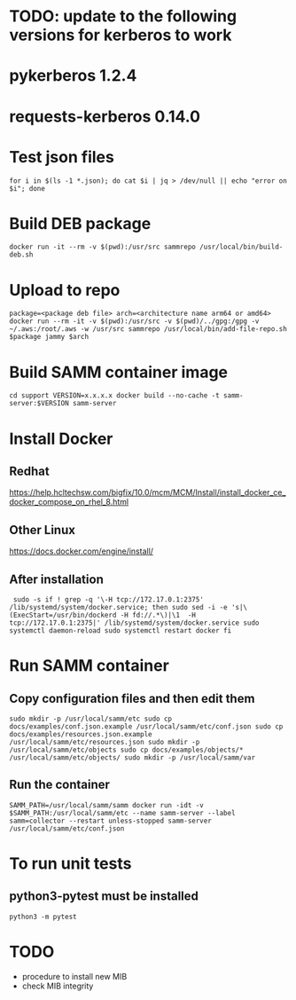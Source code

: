 # TODO: update to the following versions for kerberos to work
# pykerberos        1.2.4
# requests-kerberos 0.14.0

# Test json files
`for i in $(ls -1 *.json); do cat $i | jq > /dev/null || echo "error on $i"; done`

# Build DEB package
`docker run -it --rm -v $(pwd):/usr/src sammrepo /usr/local/bin/build-deb.sh`

# Upload to repo
`package=<package deb file>
arch=<architecture name arm64 or amd64>
docker run --rm -it -v $(pwd):/usr/src -v $(pwd)/../gpg:/gpg -v ~/.aws:/root/.aws -w /usr/src sammrepo /usr/local/bin/add-file-repo.sh $package jammy $arch`

# Build SAMM container image
`cd support
VERSION=x.x.x.x
docker build --no-cache -t samm-server:$VERSION samm-server`

# Install Docker
## Redhat
https://help.hcltechsw.com/bigfix/10.0/mcm/MCM/Install/install_docker_ce_docker_compose_on_rhel_8.html
## Other Linux
https://docs.docker.com/engine/install/

## After installation
`
sudo -s
if ! grep -q '\-H tcp://172.17.0.1:2375'  /lib/systemd/system/docker.service; then
	sudo sed -i -e 's|\(ExecStart=/usr/bin/dockerd -H fd://.*\)|\1  -H tcp://172.17.0.1:2375|' /lib/systemd/system/docker.service
	sudo systemctl daemon-reload
	sudo systemctl restart docker
fi`

# Run SAMM container
## Copy configuration files and then edit them
`sudo mkdir -p /usr/local/samm/etc
sudo cp docs/examples/conf.json.example /usr/local/samm/etc/conf.json
sudo cp docs/examples/resources.json.example /usr/local/samm/etc/resources.json
sudo mkdir -p /usr/local/samm/etc/objects
sudo cp docs/examples/objects/* /usr/local/samm/etc/objects/
sudo mkdir -p /usr/local/samm/var`

## Run the container
`SAMM_PATH=/usr/local/samm/samm
docker run -idt -v $SAMM_PATH:/usr/local/samm/etc --name samm-server --label samm=collector --restart unless-stopped samm-server /usr/local/samm/etc/conf.json`

# To run unit tests
## python3-pytest must be installed
`python3 -m pytest`

# TODO
* procedure to install new MIB
* check MIB integrity


